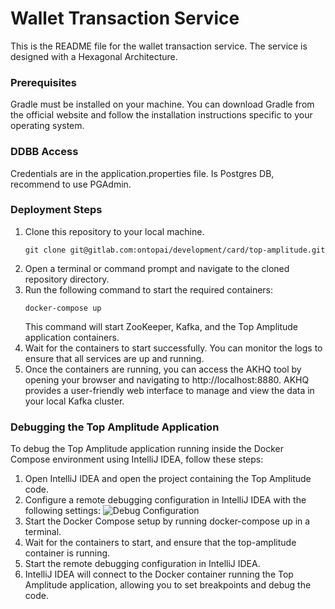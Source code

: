 # Wallet Transaction Service

This is the README file for the wallet transaction service. The service is designed with a Hexagonal Architecture.

### Prerequisites

Gradle must be installed on your machine. You can download Gradle from the official website and follow the installation instructions specific to your operating system.

### DDBB Access

Credentials are in the application.properties file. Is Postgres DB, recommend to use PGAdmin.

### Deployment Steps

1. Clone this repository to your local machine.
   ```
   git clone git@gitlab.com:ontopai/development/card/top-amplitude.git
   ```
2. Open a terminal or command prompt and navigate to the cloned repository directory. 
3. Run the following command to start the required containers:
    ```
    docker-compose up
    ```
    This command will start ZooKeeper, Kafka, and the Top Amplitude application containers.
4. Wait for the containers to start successfully. You can monitor the logs to ensure that all services are up and running.
5. Once the containers are running, you can access the AKHQ tool by opening your browser and navigating to http://localhost:8880. AKHQ provides a user-friendly web interface to manage and view the data in your local Kafka cluster.

### Debugging the Top Amplitude Application

To debug the Top Amplitude application running inside the Docker Compose environment using IntelliJ IDEA, follow these steps:

1. Open IntelliJ IDEA and open the project containing the Top Amplitude code.
2. Configure a remote debugging configuration in IntelliJ IDEA with the following settings:
   ![Debug Configuration](images/top-amplitude-debug-config.png)
3. Start the Docker Compose setup by running docker-compose up in a terminal.
4. Wait for the containers to start, and ensure that the top-amplitude container is running. 
5. Start the remote debugging configuration in IntelliJ IDEA. 
6. IntelliJ IDEA will connect to the Docker container running the Top Amplitude application, allowing you to set breakpoints and debug the code.